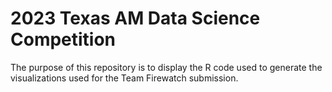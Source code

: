 # 2023 Texas AM Data Science Competition

The purpose of this repository is to display the R code used to generate
the visualizations used for the Team Firewatch submission.
